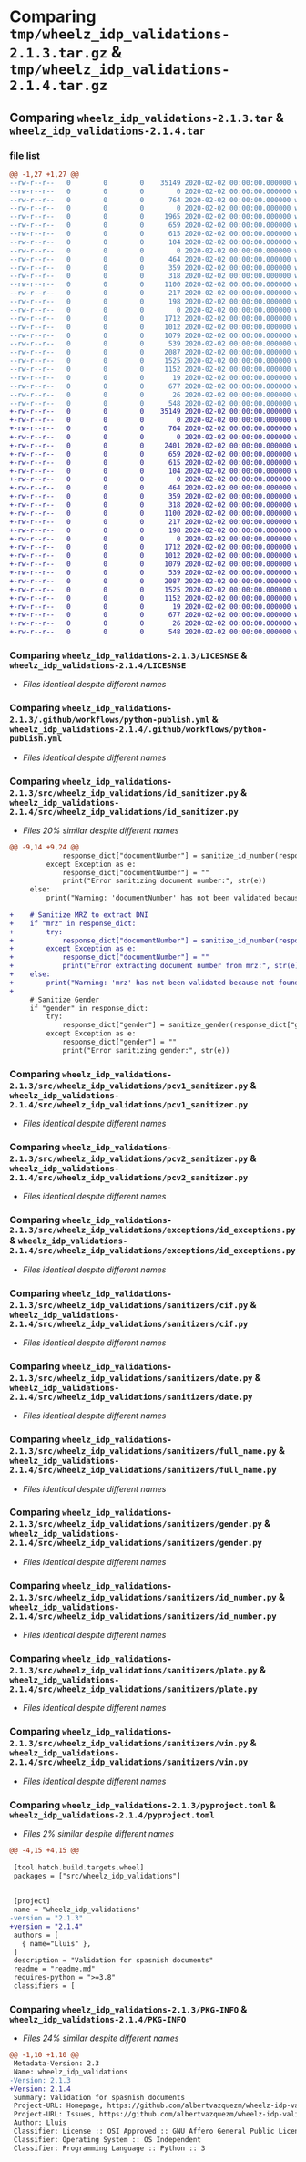 # Comparing `tmp/wheelz_idp_validations-2.1.3.tar.gz` & `tmp/wheelz_idp_validations-2.1.4.tar.gz`

## Comparing `wheelz_idp_validations-2.1.3.tar` & `wheelz_idp_validations-2.1.4.tar`

### file list

```diff
@@ -1,27 +1,27 @@
--rw-r--r--   0        0        0    35149 2020-02-02 00:00:00.000000 wheelz_idp_validations-2.1.3/LICESNSE
--rw-r--r--   0        0        0        0 2020-02-02 00:00:00.000000 wheelz_idp_validations-2.1.3/requirements.txt
--rw-r--r--   0        0        0      764 2020-02-02 00:00:00.000000 wheelz_idp_validations-2.1.3/.github/workflows/python-publish.yml
--rw-r--r--   0        0        0        0 2020-02-02 00:00:00.000000 wheelz_idp_validations-2.1.3/src/wheelz_idp_validations/__init__.py
--rw-r--r--   0        0        0     1965 2020-02-02 00:00:00.000000 wheelz_idp_validations-2.1.3/src/wheelz_idp_validations/id_sanitizer.py
--rw-r--r--   0        0        0      659 2020-02-02 00:00:00.000000 wheelz_idp_validations-2.1.3/src/wheelz_idp_validations/pcv1_sanitizer.py
--rw-r--r--   0        0        0      615 2020-02-02 00:00:00.000000 wheelz_idp_validations-2.1.3/src/wheelz_idp_validations/pcv2_sanitizer.py
--rw-r--r--   0        0        0      104 2020-02-02 00:00:00.000000 wheelz_idp_validations-2.1.3/src/wheelz_idp_validations/sanitize_exception.py
--rw-r--r--   0        0        0        0 2020-02-02 00:00:00.000000 wheelz_idp_validations-2.1.3/src/wheelz_idp_validations/exceptions/__init__.py
--rw-r--r--   0        0        0      464 2020-02-02 00:00:00.000000 wheelz_idp_validations-2.1.3/src/wheelz_idp_validations/exceptions/date_exceptions.py
--rw-r--r--   0        0        0      359 2020-02-02 00:00:00.000000 wheelz_idp_validations-2.1.3/src/wheelz_idp_validations/exceptions/full_name_exceptions.py
--rw-r--r--   0        0        0      318 2020-02-02 00:00:00.000000 wheelz_idp_validations-2.1.3/src/wheelz_idp_validations/exceptions/gender_exceptions.py
--rw-r--r--   0        0        0     1100 2020-02-02 00:00:00.000000 wheelz_idp_validations-2.1.3/src/wheelz_idp_validations/exceptions/id_exceptions.py
--rw-r--r--   0        0        0      217 2020-02-02 00:00:00.000000 wheelz_idp_validations-2.1.3/src/wheelz_idp_validations/exceptions/plate_exceptions.py
--rw-r--r--   0        0        0      198 2020-02-02 00:00:00.000000 wheelz_idp_validations-2.1.3/src/wheelz_idp_validations/exceptions/vin_exceptions.py
--rw-r--r--   0        0        0        0 2020-02-02 00:00:00.000000 wheelz_idp_validations-2.1.3/src/wheelz_idp_validations/sanitizers/__init__.py
--rw-r--r--   0        0        0     1712 2020-02-02 00:00:00.000000 wheelz_idp_validations-2.1.3/src/wheelz_idp_validations/sanitizers/cif.py
--rw-r--r--   0        0        0     1012 2020-02-02 00:00:00.000000 wheelz_idp_validations-2.1.3/src/wheelz_idp_validations/sanitizers/date.py
--rw-r--r--   0        0        0     1079 2020-02-02 00:00:00.000000 wheelz_idp_validations-2.1.3/src/wheelz_idp_validations/sanitizers/full_name.py
--rw-r--r--   0        0        0      539 2020-02-02 00:00:00.000000 wheelz_idp_validations-2.1.3/src/wheelz_idp_validations/sanitizers/gender.py
--rw-r--r--   0        0        0     2087 2020-02-02 00:00:00.000000 wheelz_idp_validations-2.1.3/src/wheelz_idp_validations/sanitizers/id_number.py
--rw-r--r--   0        0        0     1525 2020-02-02 00:00:00.000000 wheelz_idp_validations-2.1.3/src/wheelz_idp_validations/sanitizers/plate.py
--rw-r--r--   0        0        0     1152 2020-02-02 00:00:00.000000 wheelz_idp_validations-2.1.3/src/wheelz_idp_validations/sanitizers/vin.py
--rw-r--r--   0        0        0       19 2020-02-02 00:00:00.000000 wheelz_idp_validations-2.1.3/.gitignore
--rw-r--r--   0        0        0      677 2020-02-02 00:00:00.000000 wheelz_idp_validations-2.1.3/pyproject.toml
--rw-r--r--   0        0        0       26 2020-02-02 00:00:00.000000 wheelz_idp_validations-2.1.3/readme.md
--rw-r--r--   0        0        0      548 2020-02-02 00:00:00.000000 wheelz_idp_validations-2.1.3/PKG-INFO
+-rw-r--r--   0        0        0    35149 2020-02-02 00:00:00.000000 wheelz_idp_validations-2.1.4/LICESNSE
+-rw-r--r--   0        0        0        0 2020-02-02 00:00:00.000000 wheelz_idp_validations-2.1.4/requirements.txt
+-rw-r--r--   0        0        0      764 2020-02-02 00:00:00.000000 wheelz_idp_validations-2.1.4/.github/workflows/python-publish.yml
+-rw-r--r--   0        0        0        0 2020-02-02 00:00:00.000000 wheelz_idp_validations-2.1.4/src/wheelz_idp_validations/__init__.py
+-rw-r--r--   0        0        0     2401 2020-02-02 00:00:00.000000 wheelz_idp_validations-2.1.4/src/wheelz_idp_validations/id_sanitizer.py
+-rw-r--r--   0        0        0      659 2020-02-02 00:00:00.000000 wheelz_idp_validations-2.1.4/src/wheelz_idp_validations/pcv1_sanitizer.py
+-rw-r--r--   0        0        0      615 2020-02-02 00:00:00.000000 wheelz_idp_validations-2.1.4/src/wheelz_idp_validations/pcv2_sanitizer.py
+-rw-r--r--   0        0        0      104 2020-02-02 00:00:00.000000 wheelz_idp_validations-2.1.4/src/wheelz_idp_validations/sanitize_exception.py
+-rw-r--r--   0        0        0        0 2020-02-02 00:00:00.000000 wheelz_idp_validations-2.1.4/src/wheelz_idp_validations/exceptions/__init__.py
+-rw-r--r--   0        0        0      464 2020-02-02 00:00:00.000000 wheelz_idp_validations-2.1.4/src/wheelz_idp_validations/exceptions/date_exceptions.py
+-rw-r--r--   0        0        0      359 2020-02-02 00:00:00.000000 wheelz_idp_validations-2.1.4/src/wheelz_idp_validations/exceptions/full_name_exceptions.py
+-rw-r--r--   0        0        0      318 2020-02-02 00:00:00.000000 wheelz_idp_validations-2.1.4/src/wheelz_idp_validations/exceptions/gender_exceptions.py
+-rw-r--r--   0        0        0     1100 2020-02-02 00:00:00.000000 wheelz_idp_validations-2.1.4/src/wheelz_idp_validations/exceptions/id_exceptions.py
+-rw-r--r--   0        0        0      217 2020-02-02 00:00:00.000000 wheelz_idp_validations-2.1.4/src/wheelz_idp_validations/exceptions/plate_exceptions.py
+-rw-r--r--   0        0        0      198 2020-02-02 00:00:00.000000 wheelz_idp_validations-2.1.4/src/wheelz_idp_validations/exceptions/vin_exceptions.py
+-rw-r--r--   0        0        0        0 2020-02-02 00:00:00.000000 wheelz_idp_validations-2.1.4/src/wheelz_idp_validations/sanitizers/__init__.py
+-rw-r--r--   0        0        0     1712 2020-02-02 00:00:00.000000 wheelz_idp_validations-2.1.4/src/wheelz_idp_validations/sanitizers/cif.py
+-rw-r--r--   0        0        0     1012 2020-02-02 00:00:00.000000 wheelz_idp_validations-2.1.4/src/wheelz_idp_validations/sanitizers/date.py
+-rw-r--r--   0        0        0     1079 2020-02-02 00:00:00.000000 wheelz_idp_validations-2.1.4/src/wheelz_idp_validations/sanitizers/full_name.py
+-rw-r--r--   0        0        0      539 2020-02-02 00:00:00.000000 wheelz_idp_validations-2.1.4/src/wheelz_idp_validations/sanitizers/gender.py
+-rw-r--r--   0        0        0     2087 2020-02-02 00:00:00.000000 wheelz_idp_validations-2.1.4/src/wheelz_idp_validations/sanitizers/id_number.py
+-rw-r--r--   0        0        0     1525 2020-02-02 00:00:00.000000 wheelz_idp_validations-2.1.4/src/wheelz_idp_validations/sanitizers/plate.py
+-rw-r--r--   0        0        0     1152 2020-02-02 00:00:00.000000 wheelz_idp_validations-2.1.4/src/wheelz_idp_validations/sanitizers/vin.py
+-rw-r--r--   0        0        0       19 2020-02-02 00:00:00.000000 wheelz_idp_validations-2.1.4/.gitignore
+-rw-r--r--   0        0        0      677 2020-02-02 00:00:00.000000 wheelz_idp_validations-2.1.4/pyproject.toml
+-rw-r--r--   0        0        0       26 2020-02-02 00:00:00.000000 wheelz_idp_validations-2.1.4/readme.md
+-rw-r--r--   0        0        0      548 2020-02-02 00:00:00.000000 wheelz_idp_validations-2.1.4/PKG-INFO
```

### Comparing `wheelz_idp_validations-2.1.3/LICESNSE` & `wheelz_idp_validations-2.1.4/LICESNSE`

 * *Files identical despite different names*

### Comparing `wheelz_idp_validations-2.1.3/.github/workflows/python-publish.yml` & `wheelz_idp_validations-2.1.4/.github/workflows/python-publish.yml`

 * *Files identical despite different names*

### Comparing `wheelz_idp_validations-2.1.3/src/wheelz_idp_validations/id_sanitizer.py` & `wheelz_idp_validations-2.1.4/src/wheelz_idp_validations/id_sanitizer.py`

 * *Files 20% similar despite different names*

```diff
@@ -9,14 +9,24 @@
             response_dict["documentNumber"] = sanitize_id_number(response_dict["documentNumber"], True)
         except Exception as e:
             response_dict["documentNumber"] = ""
             print("Error sanitizing document number:", str(e))
     else:
         print("Warning: 'documentNumber' has not been validated because not found in the response dictionary.")
 
+    # Sanitize MRZ to extract DNI
+    if "mrz" in response_dict:
+        try: 
+            response_dict["documentNumber"] = sanitize_id_number(response_dict["mrz"], True)
+        except Exception as e:
+            response_dict["documentNumber"] = ""
+            print("Error extracting document number from mrz:", str(e))
+    else:
+        print("Warning: 'mrz' has not been validated because not found in the response dictionary.")
+
     # Sanitize Gender
     if "gender" in response_dict:
         try:
             response_dict["gender"] = sanitize_gender(response_dict["gender"])
         except Exception as e:
             response_dict["gender"] = ""
             print("Error sanitizing gender:", str(e))
```

### Comparing `wheelz_idp_validations-2.1.3/src/wheelz_idp_validations/pcv1_sanitizer.py` & `wheelz_idp_validations-2.1.4/src/wheelz_idp_validations/pcv1_sanitizer.py`

 * *Files identical despite different names*

### Comparing `wheelz_idp_validations-2.1.3/src/wheelz_idp_validations/pcv2_sanitizer.py` & `wheelz_idp_validations-2.1.4/src/wheelz_idp_validations/pcv2_sanitizer.py`

 * *Files identical despite different names*

### Comparing `wheelz_idp_validations-2.1.3/src/wheelz_idp_validations/exceptions/id_exceptions.py` & `wheelz_idp_validations-2.1.4/src/wheelz_idp_validations/exceptions/id_exceptions.py`

 * *Files identical despite different names*

### Comparing `wheelz_idp_validations-2.1.3/src/wheelz_idp_validations/sanitizers/cif.py` & `wheelz_idp_validations-2.1.4/src/wheelz_idp_validations/sanitizers/cif.py`

 * *Files identical despite different names*

### Comparing `wheelz_idp_validations-2.1.3/src/wheelz_idp_validations/sanitizers/date.py` & `wheelz_idp_validations-2.1.4/src/wheelz_idp_validations/sanitizers/date.py`

 * *Files identical despite different names*

### Comparing `wheelz_idp_validations-2.1.3/src/wheelz_idp_validations/sanitizers/full_name.py` & `wheelz_idp_validations-2.1.4/src/wheelz_idp_validations/sanitizers/full_name.py`

 * *Files identical despite different names*

### Comparing `wheelz_idp_validations-2.1.3/src/wheelz_idp_validations/sanitizers/gender.py` & `wheelz_idp_validations-2.1.4/src/wheelz_idp_validations/sanitizers/gender.py`

 * *Files identical despite different names*

### Comparing `wheelz_idp_validations-2.1.3/src/wheelz_idp_validations/sanitizers/id_number.py` & `wheelz_idp_validations-2.1.4/src/wheelz_idp_validations/sanitizers/id_number.py`

 * *Files identical despite different names*

### Comparing `wheelz_idp_validations-2.1.3/src/wheelz_idp_validations/sanitizers/plate.py` & `wheelz_idp_validations-2.1.4/src/wheelz_idp_validations/sanitizers/plate.py`

 * *Files identical despite different names*

### Comparing `wheelz_idp_validations-2.1.3/src/wheelz_idp_validations/sanitizers/vin.py` & `wheelz_idp_validations-2.1.4/src/wheelz_idp_validations/sanitizers/vin.py`

 * *Files identical despite different names*

### Comparing `wheelz_idp_validations-2.1.3/pyproject.toml` & `wheelz_idp_validations-2.1.4/pyproject.toml`

 * *Files 2% similar despite different names*

```diff
@@ -4,15 +4,15 @@
 
 [tool.hatch.build.targets.wheel]
 packages = ["src/wheelz_idp_validations"]
 
 
 [project]
 name = "wheelz_idp_validations"
-version = "2.1.3"
+version = "2.1.4"
 authors = [
   { name="Lluis" },
 ]
 description = "Validation for spasnish documents"
 readme = "readme.md"
 requires-python = ">=3.8"
 classifiers = [
```

### Comparing `wheelz_idp_validations-2.1.3/PKG-INFO` & `wheelz_idp_validations-2.1.4/PKG-INFO`

 * *Files 24% similar despite different names*

```diff
@@ -1,10 +1,10 @@
 Metadata-Version: 2.3
 Name: wheelz_idp_validations
-Version: 2.1.3
+Version: 2.1.4
 Summary: Validation for spasnish documents
 Project-URL: Homepage, https://github.com/albertvazquezm/wheelz-idp-validations
 Project-URL: Issues, https://github.com/albertvazquezm/wheelz-idp-validationsissues
 Author: Lluis
 Classifier: License :: OSI Approved :: GNU Affero General Public License v3
 Classifier: Operating System :: OS Independent
 Classifier: Programming Language :: Python :: 3
```

